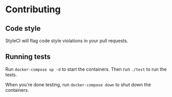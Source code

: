# Contributing

## Code style

StyleCI will flag code style violations in your pull requests.

## Running tests

Run `docker-compose up -d` to start the containers. Then run `./test` to run the tests.

When you're done testing, run `docker-compose down` to shut down the containers.
